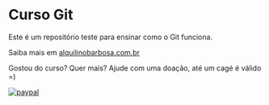 # Curso Git

Este é um repositório teste para ensinar como o Git funciona.

Saiba mais em [alquilinobarbosa.com.br](http://alquilinobarbosa.com.br)

Gostou do curso? Quer mais? Ajude com uma doação, até um cagé é válido =)

[![paypal](https://www.paypalobjects.com/en_US/i/btn/btn_donateCC_LG.gif)](https://www.paypal.com/donate?hosted_button_id=G4NGFVGYLTRE8)
